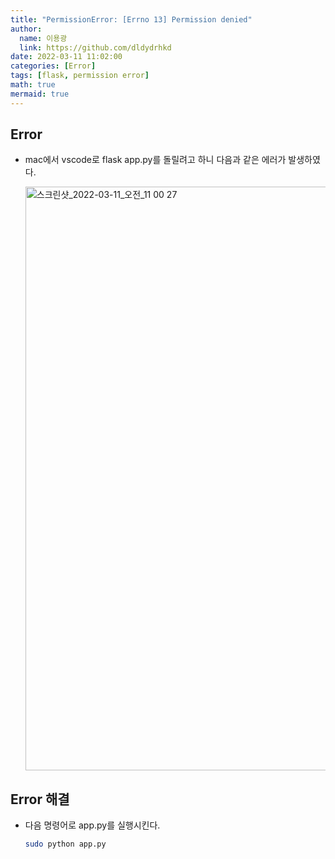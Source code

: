 ```yaml
---
title: "PermissionError: [Errno 13] Permission denied"
author:
  name: 이용광
  link: https://github.com/dldydrhkd
date: 2022-03-11 11:02:00
categories: [Error]
tags: [flask, permission error]
math: true
mermaid: true
---
```

## Error

- mac에서 vscode로 flask app.py를 돌릴려고 하니 다음과 같은 에러가 발생하였다.
    
    <img width="934" alt="스크린샷_2022-03-11_오전_11 00 27" src="https://user-images.githubusercontent.com/48857296/161664706-f6ad24a0-c3f8-4af5-9e5b-1b723bf61b62.png">
    

## Error 해결

- 다음 명령어로 app.py를 실행시킨다.
    
    ```bash
    sudo python app.py
    ```
